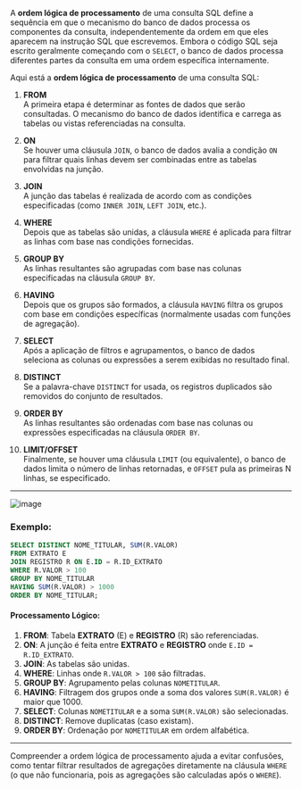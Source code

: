 A **ordem lógica de processamento** de uma consulta SQL define a sequência em que o mecanismo do banco de dados processa os componentes da consulta, independentemente da ordem em que eles aparecem na instrução SQL que escrevemos. Embora o código SQL seja escrito geralmente começando com o `SELECT`, o banco de dados processa diferentes partes da consulta em uma ordem específica internamente.

Aqui está a **ordem lógica de processamento** de uma consulta SQL:

1. **FROM**  
   A primeira etapa é determinar as fontes de dados que serão consultadas. O mecanismo do banco de dados identifica e carrega as tabelas ou vistas referenciadas na consulta.

2. **ON**  
   Se houver uma cláusula `JOIN`, o banco de dados avalia a condição `ON` para filtrar quais linhas devem ser combinadas entre as tabelas envolvidas na junção.

3. **JOIN**  
   A junção das tabelas é realizada de acordo com as condições especificadas (como `INNER JOIN`, `LEFT JOIN`, etc.).

4. **WHERE**  
   Depois que as tabelas são unidas, a cláusula `WHERE` é aplicada para filtrar as linhas com base nas condições fornecidas.

5. **GROUP BY**  
   As linhas resultantes são agrupadas com base nas colunas especificadas na cláusula `GROUP BY`.

6. **HAVING**  
   Depois que os grupos são formados, a cláusula `HAVING` filtra os grupos com base em condições específicas (normalmente usadas com funções de agregação).

7. **SELECT**  
   Após a aplicação de filtros e agrupamentos, o banco de dados seleciona as colunas ou expressões a serem exibidas no resultado final.

8. **DISTINCT**  
   Se a palavra-chave `DISTINCT` for usada, os registros duplicados são removidos do conjunto de resultados.

9. **ORDER BY**  
   As linhas resultantes são ordenadas com base nas colunas ou expressões especificadas na cláusula `ORDER BY`.

10. **LIMIT/OFFSET**  
    Finalmente, se houver uma cláusula `LIMIT` (ou equivalente), o banco de dados limita o número de linhas retornadas, e `OFFSET` pula as primeiras N linhas, se especificado.

---

![image](../assets/sql-order.gif)


### Exemplo:

```sql
SELECT DISTINCT NOME_TITULAR, SUM(R.VALOR) 
FROM EXTRATO E 
JOIN REGISTRO R ON E.ID = R.ID_EXTRATO
WHERE R.VALOR > 100
GROUP BY NOME_TITULAR
HAVING SUM(R.VALOR) > 1000
ORDER BY NOME_TITULAR;
```

#### Processamento Lógico:

1. **FROM**: Tabela **EXTRATO** (E) e **REGISTRO** (R) são referenciadas.
2. **ON**: A junção é feita entre **EXTRATO** e **REGISTRO** onde `E.ID = R.ID_EXTRATO`.
3. **JOIN**: As tabelas são unidas.
4. **WHERE**: Linhas onde `R.VALOR > 100` são filtradas.
5. **GROUP BY**: Agrupamento pelas colunas `NOMETITULAR`.
6. **HAVING**: Filtragem dos grupos onde a soma dos valores `SUM(R.VALOR)` é maior que 1000.
7. **SELECT**: Colunas `NOMETITULAR` e a soma `SUM(R.VALOR)` são selecionadas.
8. **DISTINCT**: Remove duplicatas (caso existam).
9. **ORDER BY**: Ordenação por `NOMETITULAR` em ordem alfabética.

---

Compreender a ordem lógica de processamento ajuda a evitar confusões, como tentar filtrar resultados de agregações diretamente na cláusula `WHERE` (o que não funcionaria, pois as agregações são calculadas após o `WHERE`).